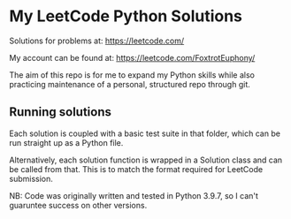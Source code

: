 # My LeetCode Python Solutions

Solutions for problems at: https://leetcode.com/

My account can be found at: https://leetcode.com/FoxtrotEuphony/

The aim of this repo is for me to expand my Python skills while also practicing maintenance of a personal, structured repo through git.

## Running solutions

Each solution is coupled with a basic test suite in that folder, which can be run straight up as a Python file.

Alternatively, each solution function is wrapped in a Solution class and can be called from that. This is to match the format required for LeetCode submission.

NB: Code was originally written and tested in Python 3.9.7, so I can't guaruntee success on other versions.
